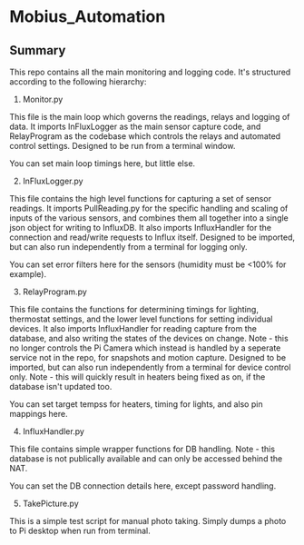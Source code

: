 # Mobius_Automation

## Summary

This repo contains all the main monitoring and logging code. It's structured according to the following hierarchy:

1. Monitor.py

This file is the main loop which governs the readings, relays and logging of data. It imports InFluxLogger as the main sensor capture code, and RelayProgram as the codebase which controls the relays and automated control settings. Designed to be run from a terminal window.

You can set main loop timings here, but little else.

2. InFluxLogger.py

This file contains the high level functions for capturing a set of sensor readings. It imports PullReading.py for the specific handling and scaling of inputs of the various sensors, and combines them all together into a single json object for writing to InfluxDB. It also imports InfluxHandler for the connection and read/write requests to Influx itself. Designed to be imported, but can also run independently from a terminal for logging only.

You can set error filters here for the sensors (humidity must be <100% for example).

3. RelayProgram.py

This file contains the functions for determining timings for lighting, thermostat settings, and the lower level functions for setting individual devices. It also imports InfluxHandler for reading capture from the database, and also writing the states of the devices on change. Note - this no longer controls the Pi Camera which instead is handled by a seperate service not in the repo, for snapshots and motion capture. Designed to be imported, but can also run independently from a terminal for device control only. Note - this will quickly result in heaters being fixed as on, if the database isn't updated too.

You can set target tempss for heaters, timing for lights, and also pin mappings here.

4. InfluxHandler.py

This file contains simple wrapper functions for DB handling. Note - this database is not publically available and can only be accessed behind the NAT.

You can set the DB connection details here, except password handling.

5. TakePicture.py

This is a simple test script for manual photo taking. Simply dumps a photo to Pi desktop when run from terminal.
